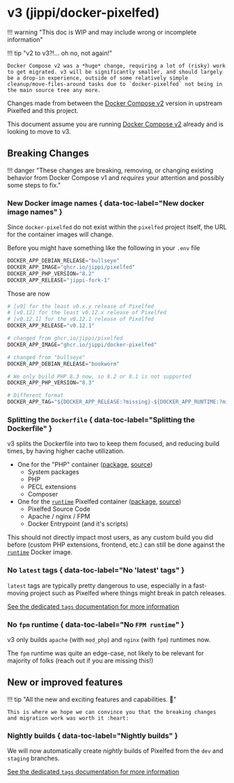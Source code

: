 # v3 (jippi/docker-pixelfed)

!!! warning "This doc is WIP and may include wrong or incomplete information"

!!! tip "v2 to v3?!... oh no, not again!"

    Docker Compose v2 was a *huge* change, requiring a lot of (risky) work to get migrated. v3 will be significantly smaller, and should largely be a drop-in experience, outside of some relatively simple cleanup/move-files-around tasks due to `docker-pixelfed` not being in the main source tree any more.

Changes made from between the [Docker Compose v2](v2.0.md) version in upstream Pixelfed and this project.

This document assume you are running [Docker Compose v2](v2.0.md) already and is looking to move to v3.

## Breaking Changes

!!! danger "These changes are breaking, removing, or changing existing behavior from Docker Compose v1 and *requires* your attention and possibly some steps to fix."

### <!-- md:flag breaking-change --> New Docker image names { data-toc-label="New docker image names" }

Since `docker-pixelfed` do not exist within the `pixelfed` project itself, the URL for the container images will change.

Before you might have something like the following in your `.env` file

```python
DOCKER_APP_DEBIAN_RELEASE="bullseye"
DOCKER_APP_IMAGE="ghcr.io/jippi/pixelfed"
DOCKER_APP_PHP_VERSION="8.2"
DOCKER_APP_RELEASE="jippi-fork-1"
```

Those are now

```python
# [v0] for the least v0.x.y release of Pixelfed
# [v0.12] for the least v0.12.x release of Pixelfed
# [v0.12.1] for the v0.12.1 release of Pixelfed
DOCKER_APP_RELEASE="v0.12.1"

# changed from ghcr.io/jippi/pixelfed
DOCKER_APP_IMAGE="ghcr.io/jippi/docker-pixelfed"

# changed from "bullseye"
DOCKER_APP_DEBIAN_RELEASE="bookworm"

# We only build PHP 8.3 now, so 8.2 or 8.1 is not supported
DOCKER_APP_PHP_VERSION="8.3"

# Different format
DOCKER_APP_TAG="${DOCKER_APP_RELEASE:?missing}-${DOCKER_APP_RUNTIME:?missing}-${DOCKER_APP_PHP_VERSION:?missing}-${DOCKER_APP_DEBIAN_RELEASE:?missing}"
```

### <!-- md:flag breaking-change --> Splitting the `Dockerfile` { data-toc-label="Splitting the Dockerfile" }

v3 splits the Dockerfile into two to keep them focused, and reducing build times, by having higher cache utilization.

* One for the "PHP" container ([package](https://github.com/users/jippi/packages/container/package/docker-pixelfed-php), [source](https://github.com/jippi/docker-pixelfed/tree/main/images/php))
    * System packages
    * PHP
    * PECL extensions
    * Composer
* One for the [`runtime`](../customize/runtimes.md) Pixelfed container ([package](https://github.com/jippi/docker-pixelfed/pkgs/container/docker-pixelfed), [source](https://github.com/jippi/docker-pixelfed/tree/main/images/pixelfed))
    * Pixelfed Source Code
    * Apache / nginx / FPM
    * Docker Entrypoint (and it's scripts)

This should not directly impact most users, as any custom build you did before (custom PHP extensions, frontend, etc.) can still be done against the [`runtime`](../customize/runtimes.md) Docker image.

### No `latest` tags { data-toc-label="No 'latest' tags" }

`latest` tags are typically pretty dangerous to use, especially in a fast-moving project such as Pixelfed where things might break in patch releases.

[See the dedicated `tags` documentation for more information](../customize/tags.md)

### No `fpm` runtime { data-toc-label="No `FPM runtime`" }

v3 only builds `apache` (with `mod_php`) and `nginx` (with `fpm`) runtimes now.

The `fpm` runtime was quite an edge-case, not likely to be relevant for majority of folks (reach out if you are missing this!)

## New or improved features

!!! tip "All the new and exciting features and capabilities. :rocket:"

    This is where we hope we can convince you that the breaking changes and migration work was worth it :heart:

### <!-- md:flag improvement-change --> Nightly builds { data-toc-label="Nightly builds" }

We will now automatically create *nightly* builds of Pixelfed from the `dev` and `staging` branches.

[See the dedicated `tags` documentation for more information](../customize/tags.md)
